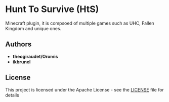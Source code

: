 # Hunt To Survive (HtS)

Minecraft plugin, it is compsoed of multiple games such as UHC, Fallen Kingdom and unique ones.

## Authors

* **theogiraudet/Oromis**
* **ikbrunel**

## License

This project is licensed under the Apache License - see the [LICENSE](https://github.com/Gunivers/HtS-2.0/blob/master/LICENSE) file for details
